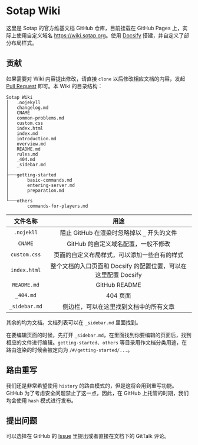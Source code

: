 # Sotap Wiki

这里是 Sotap 的官方维基文档 GitHub 仓库，目前挂载在 GitHub Pages 上，实际上使用自定义域名 <https://wiki.sotap.org>。使用 [Docsify](//docsify.js.org) 搭建，并自定义了部分布局样式。

## 贡献

如果需要对 Wiki 内容提出修改，请直接 `clone` 以后修改相应文档的内容，发起 [Pull Request](https://github.com/Subilan/SotapWiki/pulls) 即可。本 Wiki 的目录结构：

```tree
Sotap Wiki
│   .nojekyll
│   changelog.md
│   CNAME
│   common-problems.md
│   custom.css
│   index.html
│   index.md
│   introduction.md
│   overview.md
│   README.md
│   rules.md
│   _404.md
│   _sidebar.md
│
├───getting-started
│       basic-commands.md
│       entering-server.md
│       preparation.md
│
└───others
        commands-for-players.md
```
|文件名称|用途|
|:-:|:-:|
|`.nojekll`|阻止 GitHub 在渲染时忽略掉以 `_` 开头的文件|
|`CNAME`|GitHub 的自定义域名配置，一般不修改|
|`custom.css`|页面的自定义布局样式，可以添加一些自有的样式|
|`index.html`|整个文档的入口页面和 Docsify 的配置位置，可以在这里配置 Docsify|
|`README.md`|GitHub README|
|`_404.md`|404 页面|
|`_sidebar.md`|侧边栏，可以在这里找到文档中的所有文章|

其余的均为文档。文档列表可以在 `_sidebar.md` 里面找到。

在要编辑页面的时候，先打开 `_sidebar.md`，在里面找到你要编辑的页面后，找到相应的文件进行编辑。`getting-started`、`others` 等目录用作文档分类用途，在路由渲染的时候会被定向为 `/#/getting-started/...`。

## 路由重写

我们还是非常希望使用 `history` 的路由模式的，但是这将会用到重写功能。GitHub 为了考虑安全问题禁止了这一点，因此，在 GitHub 上托管的时期，我们均会使用 `hash` 模式进行发布。

## 提出问题

可以选择在 GitHub 的 [Issue](https://github.com/Subilan/SotapWiki/issues) 里提出或者直接在文档下的 GitTalk 评论。